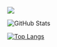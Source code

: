 <!---
olibaa/olibaa is a ✨ special ✨ repository because its `README.md` (this file) appears on your GitHub profile.
You can click the Preview link to take a look at your changes.
--->
 
![](https://github-profile-summary-cards.vercel.app/api/cards/profile-details?username=olibaa&theme=monokai)
 
![GitHub Stats](https://github-readme-stats.vercel.app/api?username=olibaa&show_icons=true&theme=onedark&hide_border=true)
 
[![Top Langs](https://github-readme-stats.vercel.app/api/top-langs/?username=olibaa&layout=compact&langs_count=6&theme=onedark&hide_border=true)](https://github.com/anuraghazra/github-readme-stats)

